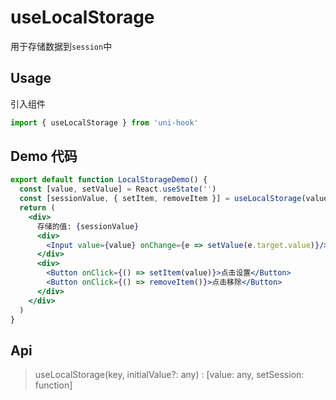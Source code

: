 # useLocalStorage

用于存储数据到`session`中

## Usage

引入组件

```jsx
import { useLocalStorage } from 'uni-hook'
```

## Demo 代码

```jsx
export default function LocalStorageDemo() {
  const [value, setValue] = React.useState('')
  const [sessionValue, { setItem, removeItem }] = useLocalStorage(value)
  return (
    <div>
      存储的值: {sessionValue}
      <div>
        <Input value={value} onChange={e => setValue(e.target.value)}/>
      </div>
      <div>
        <Button onClick={() => setItem(value)}>点击设置</Button>
        <Button onClick={() => removeItem()}>点击移除</Button>
      </div>
    </div>
  )
}
```

## Api

> useLocalStorage(key, initialValue?: any) : [value: any, setSession: function]
